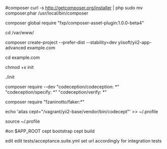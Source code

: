 #composer
curl -s http://getcomposer.org/installer | php
sudo mv composer.phar /usr/local/bin/composer

composer global require "fxp/composer-asset-plugin:1.0.0-beta4"

cd /var/www/

composer create-project --prefer-dist --stability=dev yiisoft/yii2-app-advanced example.com

cd example.com

chmod +x init

./init

composer require --dev "codeception/codeception: *" "codeception/specify: *" "codeception/verify: *"

composer require "fzaninotto/faker:*"

echo 'alias cept="/vagrant/yii2-base/vendor/bin/codecept"' >> ~/.profile

source ~/.profile


#on $APP_ROOT
cept bootstrap
cept build

edit edit tests/acceptance.suite.yml
set url accordingly for integration tests